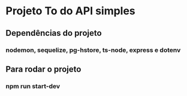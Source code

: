# Projeto To do API simples

## Dependências do projeto
### nodemon, sequelize, pg-hstore, ts-node, express e dotenv

## Para rodar o projeto
### npm run start-dev
